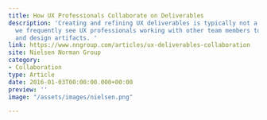 ```yaml
---
title: How UX Professionals Collaborate on Deliverables
description: 'Creating and refining UX deliverables is typically not a solitary act, and
  we frequently see UX professionals working with other team members to create documentation
  and design artifacts. '
link: https://www.nngroup.com/articles/ux-deliverables-collaboration
site: Nielsen Norman Group
category:
- Collaboration
type: Article
date: 2016-01-03T00:00:00.000+00:00
preview: ''
image: "/assets/images/nielsen.png"

---
```

